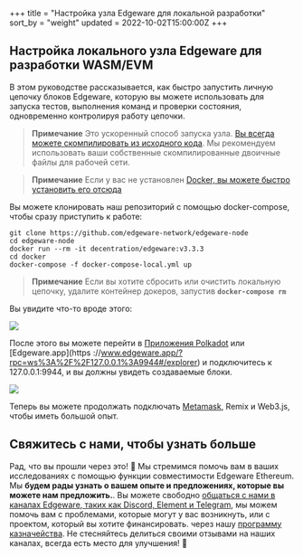 +++
title = "Настройка узла Edgeware для локальной разработки"
sort_by = "weight"
updated = 2022-10-02T15:00:00Z
+++

## Настройка локального узла Edgeware для разработки WASM/EVM <a id="setting-up-a-edgeware-node-for-ethereumevm-development"></a>

В этом руководстве рассказывается, как быстро запустить личную цепочку блоков Edgeware, которую вы можете использовать для запуска тестов, выполнения команд и проверки состояния, одновременно контролируя работу цепочки.

>**Примечание** Это ускоренный способ запуска узла. [Вы всегда можете скомпилировать из исходного кода](https://github.com/hicommonwealth/edgeware-node/tree/v3.2.0). Мы рекомендуем использовать ваши собственные скомпилированные двоичные файлы для рабочей сети.

>**Примечание** Если у вас не установлен [Docker, вы можете быстро установить его отсюда](https://docs.docker.com/get-docker/)

Вы можете клонировать наш репозиторий с помощью docker-compose, чтобы сразу приступить к работе:

```
git clone https://github.com/edgeware-network/edgeware-node
cd edgeware-node
docker run --rm -it decentration/edgeware:v3.3.3
cd docker
docker-compose -f docker-compose-local.yml up
```

>**Примечание** Если вы хотите сбросить или очистить локальную цепочку, удалите контейнер докеров, запустив **`docker-compose rm`**

Вы увидите что-то вроде этого:

![](https://user-images.githubusercontent.com/32852637/121593861-5afdd380-ca0a-11eb-80dd-8922a0b7cfc7.PNG)

После этого вы можете перейти в [Приложения Polkadot](https://polkadot.js.org/apps/?rpc=ws%3A%2F%2F127.0.0.1%3A9944#/explorer) или [Edgeware.app](https ://www.edgeware.app/?rpc=ws%3A%2F%2F127.0.0.1%3A9944#/explorer) и подключитесь к 127.0.0.1:9944, и вы должны увидеть создаваемые блоки.

![](https://user-images.githubusercontent.com/32852637/121594313-e9725500-ca0a-11eb-8f5f-36e5184d6b46.PNG)

Теперь вы можете продолжать подключать [Metamask](https://main.edgeware.wiki/contribute-and-engage/develop/edgeware-smart-contracts/deploy-an-evm-contract/using-metamask), Remix и Web3.js, чтобы иметь большой опыт.

## Свяжитесь с нами, чтобы узнать больше

Рад, что вы прошли через это! 🥰 Мы стремимся помочь вам в ваших исследованиях с помощью функции совместимости Edgeware Ethereum. Мы **будем рады узнать о вашем опыте и предложениях, которые вы можете нам предложить.**. Вы можете свободно [общаться с нами в каналах Edgeware, таких как Discord, Element и Telegram](https://linktr.ee/edg_developers), мы можем помочь вам с проблемами, которые могут у вас возникнуть, или с проектом, который вы хотите финансировать. через нашу [программу казначейства](https://docs.edgewa.re/edgeware-runtime/treasury). Не стесняйтесь делиться своими отзывами на наших каналах, всегда есть место для улучшения! 🙌

